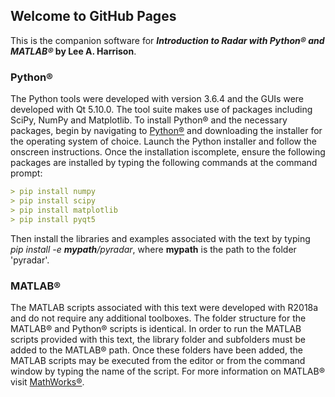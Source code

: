 ## Welcome to GitHub Pages
This is the companion software for **_Introduction to Radar with Python® and MATLAB®_ by Lee A. Harrison**.

### Python®

The Python tools were developed with version 3.6.4 and the GUIs were developed with Qt 5.10.0.  The  tool  suite  makes  use  of  packages  including  SciPy,  NumPy and  Matplotlib. To install Python® and the necessary packages, begin by navigating to [Python®](http://python.org) and downloading the installer for the operating system of choice. Launch the Python installer and follow the onscreen instructions. Once the installation iscomplete, ensure the following packages are installed by typing the following commands at the command prompt:

```markdown
> pip install numpy
> pip install scipy
> pip install matplotlib
> pip install pyqt5
```

Then install the libraries and examples associated with the text by typing *pip install -e **mypath**/pyradar*, where **mypath** is the path to the folder 'pyradar'.

### MATLAB®

The MATLAB scripts associated with this  text  were  developed  with  R2018a  and  do  not  require  any  additional  toolboxes. The folder structure for the MATLAB® and Python® scripts is identical.  In  order  to  run  the  MATLAB scripts  provided  with  this  text,  the  library  folder  and subfolders must be added to the MATLAB® path. Once these folders have been added, the MATLAB scripts may be executed from the editor or from the command window by typing the name of the script.  For more information on MATLAB® visit [MathWorks®](https://www.mathworks.com/).
